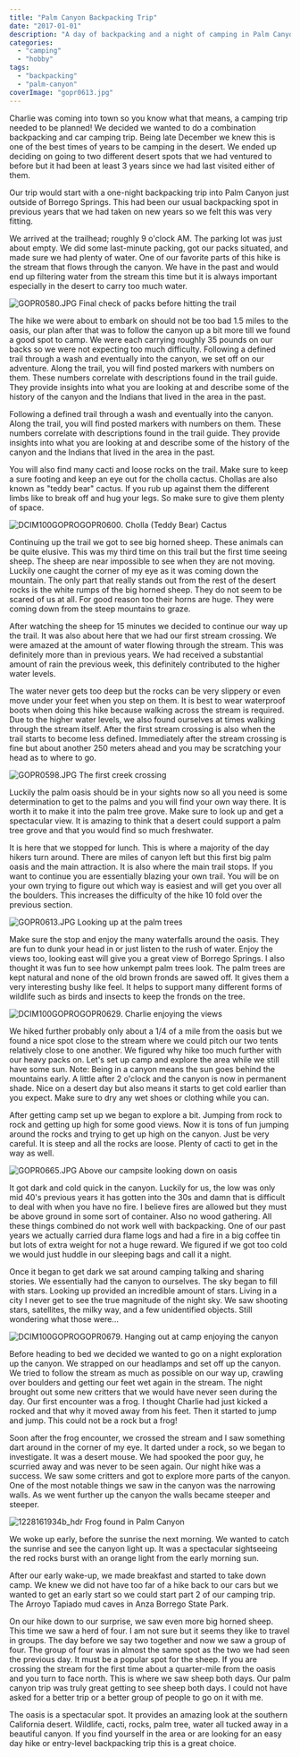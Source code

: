 ```yaml
---
title: "Palm Canyon Backpacking Trip"
date: "2017-01-01"
description: "A day of backpacking and a night of camping in Palm Canyon in Anza Borrego State Park"
categories: 
  - "camping"
  - "hobby"
tags: 
  - "backpacking"
  - "palm-canyon"
coverImage: "gopr0613.jpg"
---
```


Charlie was coming into town so you know what that means, a camping trip needed to be planned! We decided we wanted to do a combination backpacking and car camping trip. Being late December we knew this is one of the best times of years to be camping in the desert. We ended up deciding on going to two different desert spots that we had ventured to before but it had been at least 3 years since we had last visited either of them.

Our trip would start with a one-night backpacking trip into Palm Canyon just outside of Borrego Springs. This had been our usual backpacking spot in previous years that we had taken on new years so we felt this was very fitting.

We arrived at the trailhead; roughly 9 o'clock AM. The parking lot was just about empty. We did some last-minute packing, got our packs situated, and made sure we had plenty of water. One of our favorite parts of this hike is the stream that flows through the canyon. We have in the past and would end up filtering water from the stream this time but it is always important especially in the desert to carry too much water.

![GOPR0580.JPG](/images/ForPosts/gopr0580.jpg) Final check of packs before hitting the trail

The hike we were about to embark on should not be too bad 1.5 miles to the oasis, our plan after that was to follow the canyon up a bit more till we found a good spot to camp. We were each carrying roughly 35 pounds on our backs so we were not expecting too much difficulty. Following a defined trail through a wash and eventually into the canyon, we set off on our adventure. Along the trail, you will find posted markers with numbers on them. These numbers correlate with descriptions found in the trail guide. They provide insights into what you are looking at and describe some of the history of the canyon and the Indians that lived in the area in the past.

Following a defined trail through a wash and eventually into the canyon. Along the trail, you will find posted markers with numbers on them. These numbers correlate with descriptions found in the trail guide. They provide insights into what you are looking at and describe some of the history of the canyon and the Indians that lived in the area in the past.

You will also find many cacti and loose rocks on the trail. Make sure to keep a sure footing and keep an eye out for the cholla cactus. Chollas are also known as "teddy bear" cactus. If you rub up against them the different limbs like to break off and hug your legs. So make sure to give them plenty of space.

![DCIM100GOPROGOPR0600.](/images/ForPosts/gopr0600.jpg) Cholla (Teddy Bear) Cactus

Continuing up the trail we got to see big horned sheep. These animals can be quite elusive. This was my third time on this trail but the first time seeing sheep. The sheep are near impossible to see when they are not moving. Luckily one caught the corner of my eye as it was coming down the mountain. The only part that really stands out from the rest of the desert rocks is the white rumps of the big horned sheep. They do not seem to be scared of us at all. For good reason too their horns are huge. They were coming down from the steep mountains to graze.


After watching the sheep for 15 minutes we decided to continue our way up the trail. It was also about here that we had our first stream crossing. We were amazed at the amount of water flowing through the stream. This was definitely more than in previous years. We had received a substantial amount of rain the previous week, this definitely contributed to the higher water levels.

The water never gets too deep but the rocks can be very slippery or even move under your feet when you step on them. It is best to wear waterproof boots when doing this hike because walking across the stream is required. Due to the higher water levels, we also found ourselves at times walking through the stream itself. After the first stream crossing is also when the trail starts to become less defined. Immediately after the stream crossing is fine but about another 250 meters ahead and you may be scratching your head as to where to go.

![GOPR0598.JPG](/images/ForPosts/gopr0598.jpg) The first creek crossing

Luckily the palm oasis should be in your sights now so all you need is some determination to get to the palms and you will find your own way there. It is worth it to make it into the palm tree grove. Make sure to look up and get a spectacular view. It is amazing to think that a desert could support a palm tree grove and that you would find so much freshwater.

It is here that we stopped for lunch. This is where a majority of the day hikers turn around. There are miles of canyon left but this first big palm oasis and the main attraction. It is also where the main trail stops. If you want to continue you are essentially blazing your own trail. You will be on your own trying to figure out which way is easiest and will get you over all the boulders. This increases the difficulty of the hike 10 fold over the previous section.

![GOPR0613.JPG](/images/ForPosts/gopr0613.jpg) Looking up at the palm trees

Make sure the stop and enjoy the many waterfalls around the oasis. They are fun to dunk your head in or just listen to the rush of water. Enjoy the views too, looking east will give you a great view of Borrego Springs. I also thought it was fun to see how unkempt palm trees look. The palm trees are kept natural and none of the old brown fronds are sawed off. It gives them a very interesting bushy like feel. It helps to support many different forms of wildlife such as birds and insects to keep the fronds on the tree.

![DCIM100GOPROGOPR0629.](/images/ForPosts/gopr0629.jpg) Charlie enjoying the views

We hiked further probably only about a 1/4 of a mile from the oasis but we found a nice spot close to the stream where we could pitch our two tents relatively close to one another. We figured why hike too much further with our heavy packs on. Let's set up camp and explore the area while we still have some sun. Note: Being in a canyon means the sun goes behind the mountains early. A little after 2 o'clock and the canyon is now in permanent shade. Nice on a desert day but also means it starts to get cold earlier than you expect. Make sure to dry any wet shoes or clothing while you can.

After getting camp set up we began to explore a bit. Jumping from rock to rock and getting up high for some good views. Now it is tons of fun jumping around the rocks and trying to get up high on the canyon. Just be very careful. It is steep and all the rocks are loose. Plenty of cacti to get in the way as well.

![GOPR0665.JPG](/images/ForPosts/gopr0665.jpg) Above our campsite looking down on oasis

It got dark and cold quick in the canyon. Luckily for us, the low was only mid 40's previous years it has gotten into the 30s and damn that is difficult to deal with when you have no fire. I believe fires are allowed but they must be above ground in some sort of container. Also no wood gathering. All these things combined do not work well with backpacking. One of our past years we actually carried dura flame logs and had a fire in a big coffee tin but lots of extra weight for not a huge reward. We figured if we got too cold we would just huddle in our sleeping bags and call it a night.

Once it began to get dark we sat around camping talking and sharing stories. We essentially had the canyon to ourselves. The sky began to fill with stars. Looking up provided an incredible amount of stars. Living in a city I never get to see the true magnitude of the night sky. We saw shooting stars, satellites, the milky way, and a few unidentified objects. Still wondering what those were...

![DCIM100GOPROGOPR0679.](/images/ForPosts/gopr0679.jpg) Hanging out at camp enjoying the canyon

Before heading to bed we decided we wanted to go on a night exploration up the canyon. We strapped on our headlamps and set off up the canyon. We tried to follow the stream as much as possible on our way up, crawling over boulders and getting our feet wet again in the stream. The night brought out some new critters that we would have never seen during the day. Our first encounter was a frog. I thought Charlie had just kicked a rocked and that why it moved away from his feet. Then it started to jump and jump. This could not be a rock but a frog!

Soon after the frog encounter, we crossed the stream and I saw something dart around in the corner of my eye. It darted under a rock, so we began to investigate. It was a desert mouse. We had spooked the poor guy, he scurried away and was never to be seen again. Our night hike was a success. We saw some critters and got to explore more parts of the canyon. One of the most notable things we saw in the canyon was the narrowing walls. As we went further up the canyon the walls became steeper and steeper.

![1228161934b_hdr](https://thetombomb.files.wordpress.com/2016/12/1228161934b_hdr.jpg?w=574) Frog found in Palm Canyon

We woke up early, before the sunrise the next morning. We wanted to catch the sunrise and see the canyon light up. It was a spectacular sightseeing the red rocks burst with an orange light from the early morning sun.

After our early wake-up, we made breakfast and started to take down camp. We knew we did not have too far of a hike back to our cars but we wanted to get an early start so we could start part 2 of our camping trip. The Arroyo Tapiado mud caves in Anza Borrego State Park.

On our hike down to our surprise, we saw even more big horned sheep. This time we saw a herd of four. I am not sure but it seems they like to travel in groups. The day before we say two together and now we saw a group of four. The group of four was in almost the same spot as the two we had seen the previous day. It must be a popular spot for the sheep. If you are crossing the stream for the first time about a quarter-mile from the oasis and you turn to face north. This is where we saw sheep both days. Our palm canyon trip was truly great getting to see sheep both days. I could not have asked for a better trip or a better group of people to go on it with me.

The oasis is a spectacular spot. It provides an amazing look at the southern California desert. Wildlife, cacti, rocks, palm tree, water all tucked away in a beautiful canyon. If you find yourself in the area or are looking for an easy day hike or entry-level backpacking trip this is a great choice.
